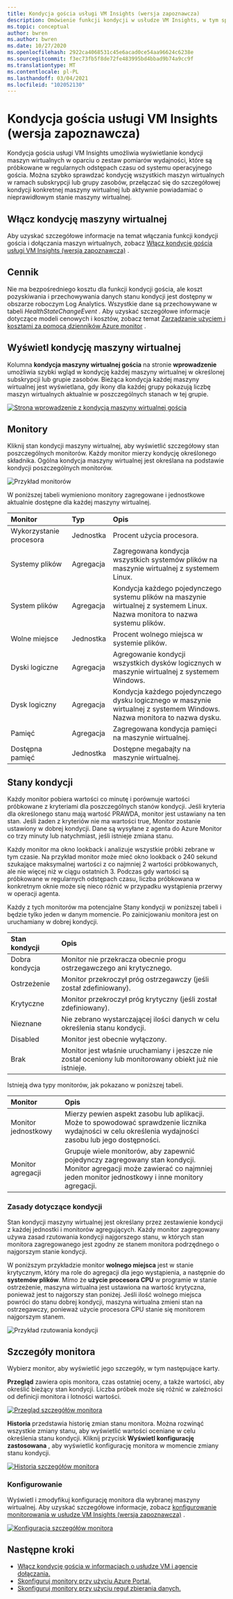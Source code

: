 ```yaml
---
title: Kondycja gościa usługi VM Insights (wersja zapoznawcza)
description: Omówienie funkcji kondycji w usłudze VM Insights, w tym sposób wyświetlania kondycji maszyn wirtualnych i otrzymywania alertów w przypadku nieprawidłowej kondycji maszyny wirtualnej.
ms.topic: conceptual
author: bwren
ms.author: bwren
ms.date: 10/27/2020
ms.openlocfilehash: 2922ca4068531c45e6acad0ce54aa96624c6238e
ms.sourcegitcommit: f3ec73fb5f8de72fe483995bd4bbad9b74a9cc9f
ms.translationtype: MT
ms.contentlocale: pl-PL
ms.lasthandoff: 03/04/2021
ms.locfileid: "102052130"
---
```

# <a name="vm-insights-guest-health-preview"></a>Kondycja gościa usługi VM Insights (wersja zapoznawcza)
Kondycja gościa usługi VM Insights umożliwia wyświetlanie kondycji maszyn wirtualnych w oparciu o zestaw pomiarów wydajności, które są próbkowane w regularnych odstępach czasu od systemu operacyjnego gościa. Można szybko sprawdzać kondycję wszystkich maszyn wirtualnych w ramach subskrypcji lub grupy zasobów, przełączać się do szczegółowej kondycji konkretnej maszyny wirtualnej lub aktywnie powiadamiać o nieprawidłowym stanie maszyny wirtualnej. 

## <a name="enable-virtual-machine-health"></a>Włącz kondycję maszyny wirtualnej
Aby uzyskać szczegółowe informacje na temat włączania funkcji kondycji gościa i dołączania maszyn wirtualnych, zobacz [Włącz kondycję gościa usługi VM Insights (wersja zapoznawcza)](vminsights-health-enable.md) .

## <a name="pricing"></a>Cennik
Nie ma bezpośredniego kosztu dla funkcji kondycji gościa, ale koszt pozyskiwania i przechowywania danych stanu kondycji jest dostępny w obszarze roboczym Log Analytics. Wszystkie dane są przechowywane w tabeli *HealthStateChangeEvent* . Aby uzyskać szczegółowe informacje dotyczące modeli cenowych i kosztów, zobacz temat [Zarządzanie użyciem i kosztami za pomocą dzienników Azure monitor](../logs/manage-cost-storage.md) .

## <a name="view-virtual-machine-health"></a>Wyświetl kondycję maszyny wirtualnej
Kolumna **kondycja maszyny wirtualnej gościa** na stronie **wprowadzenie** umożliwia szybki wgląd w kondycję każdej maszyny wirtualnej w określonej subskrypcji lub grupie zasobów. Bieżąca kondycja każdej maszyny wirtualnej jest wyświetlana, gdy ikony dla każdej grupy pokazują liczbę maszyn wirtualnych aktualnie w poszczególnych stanach w tej grupie.

[![Strona wprowadzenie z kondycją maszyny wirtualnej gościa](media/vminsights-health-overview/get-started-page.png)](media/vminsights-health-overview/get-started-page.png#lightbox)


## <a name="monitors"></a>Monitory
Kliknij stan kondycji maszyny wirtualnej, aby wyświetlić szczegółowy stan poszczególnych monitorów. Każdy monitor mierzy kondycję określonego składnika. Ogólna kondycja maszyny wirtualnej jest określana na podstawie kondycji poszczególnych monitorów. 

![Przykład monitorów](media/vminsights-health-overview/monitors.png)

W poniższej tabeli wymieniono monitory zagregowane i jednostkowe aktualnie dostępne dla każdej maszyny wirtualnej. 

| Monitor | Typ | Opis |
|:---|:---|:---|
| Wykorzystanie procesora | Jednostka | Procent użycia procesora. |
| Systemy plików | Agregacja | Zagregowana kondycja wszystkich systemów plików na maszynie wirtualnej z systemem Linux. |
| System plików  | Agregacja | Kondycja każdego pojedynczego systemu plików na maszynie wirtualnej z systemem Linux. Nazwa monitora to nazwa systemu plików. |
| Wolne miejsce | Jednostka | Procent wolnego miejsca w systemie plików. |
| Dyski logiczne | Agregacja | Agregowanie kondycji wszystkich dysków logicznych w maszynie wirtualnej z systemem Windows. |
| Dysk logiczny  | Agregacja | Kondycja każdego pojedynczego dysku logicznego w maszynie wirtualnej z systemem Windows. Nazwa monitora to nazwa dysku. |
| Pamięć | Agregacja | Zagregowana kondycja pamięci na maszynie wirtualnej. |
| Dostępna pamięć | Jednostka | Dostępne megabajty na maszynie wirtualnej. |

## <a name="health-states"></a>Stany kondycji
Każdy monitor pobiera wartości co minutę i porównuje wartości próbkowane z kryteriami dla poszczególnych stanów kondycji. Jeśli kryteria dla określonego stanu mają wartość PRAWDA, monitor jest ustawiany na ten stan. Jeśli żaden z kryteriów nie ma wartości true, Monitor zostanie ustawiony w dobrej kondycji. Dane są wysyłane z agenta do Azure Monitor co trzy minuty lub natychmiast, jeśli istnieje zmiana stanu.

Każdy monitor ma okno lookback i analizuje wszystkie próbki zebrane w tym czasie. Na przykład monitor może mieć okno lookback o 240 sekund szukające maksymalnej wartości z co najmniej 2 wartości próbkowanych, ale nie więcej niż w ciągu ostatnich 3. Podczas gdy wartości są próbkowane w regularnych odstępach czasu, liczba próbkowana w konkretnym oknie może się nieco różnić w przypadku wystąpienia przerwy w operacji agenta.

Każdy z tych monitorów ma potencjalne Stany kondycji w poniższej tabeli i będzie tylko jeden w danym momencie. Po zainicjowaniu monitora jest on uruchamiany w dobrej kondycji.

| Stan kondycji | Opis |
|:---|:---|
| Dobra kondycja  | Monitor nie przekracza obecnie progu ostrzegawczego ani krytycznego. |
| Ostrzeżenie  | Monitor przekroczył próg ostrzegawczy (jeśli został zdefiniowany). |
| Krytyczne | Monitor przekroczył próg krytyczny (jeśli został zdefiniowany). |
| Nieznane  | Nie zebrano wystarczającej ilości danych w celu określenia stanu kondycji. |
| Disabled | Monitor jest obecnie wyłączony. |
| Brak     | Monitor jest właśnie uruchamiany i jeszcze nie został oceniony lub monitorowany obiekt już nie istnieje. |



Istnieją dwa typy monitorów, jak pokazano w poniższej tabeli.

| Monitor | Opis |
|:---|:---|
| Monitor jednostkowy | Mierzy pewien aspekt zasobu lub aplikacji. Może to spowodować sprawdzenie licznika wydajności w celu określenia wydajności zasobu lub jego dostępności. |
| Monitor agregacji | Grupuje wiele monitorów, aby zapewnić pojedynczy zagregowany stan kondycji. Monitor agregacji może zawierać co najmniej jeden monitor jednostkowy i inne monitory agregacji. |


  
### <a name="health-rollup-policy"></a>Zasady dotyczące kondycji
Stan kondycji maszyny wirtualnej jest określany przez zestawienie kondycji z każdej jednostki i monitorów agregujących. Każdy monitor zagregowany używa zasad rzutowania kondycji najgorszego stanu, w których stan monitora zagregowanego jest zgodny ze stanem monitora podrzędnego o najgorszym stanie kondycji.  

W poniższym przykładzie monitor **wolnego miejsca** jest w stanie krytycznym, który ma role do agregacji dla jego wystąpienia, a następnie do **systemów plików**. Mimo że **użycie procesora CPU** w programie w stanie ostrzeżenie, maszyna wirtualna jest ustawiona na wartość krytyczna, ponieważ jest to najgorszy stan poniżej. Jeśli ilość wolnego miejsca powróci do stanu dobrej kondycji, maszyna wirtualna zmieni stan na ostrzegawczy, ponieważ użycie procesora CPU stanie się monitorem najgorszym stanem.

![Przykład rzutowania kondycji](media/vminsights-health-overview/health-rollup-example.png)


## <a name="monitor-details"></a>Szczegóły monitora
Wybierz monitor, aby wyświetlić jego szczegóły, w tym następujące karty.

**Przegląd** zawiera opis monitora, czas ostatniej oceny, a także wartości, aby określić bieżący stan kondycji. Liczba próbek może się różnić w zależności od definicji monitora i lotności wartości.

[![Przegląd szczegółów monitora](media/vminsights-health-overview/monitor-details-overview.png)](media/vminsights-health-overview/monitor-details-overview.png#lightbox)

**Historia** przedstawia historię zmian stanu monitora. Można rozwinąć wszystkie zmiany stanu, aby wyświetlić wartości oceniane w celu określenia stanu kondycji. Kliknij przycisk **Wyświetl konfigurację zastosowana** , aby wyświetlić konfigurację monitora w momencie zmiany stanu kondycji.



[![Historia szczegółów monitora](media/vminsights-health-overview/monitor-details-history.png)](media/vminsights-health-overview/monitor-details-history.png#lightbox)

### <a name="configuration"></a>Konfigurowanie
Wyświetl i zmodyfikuj konfigurację monitora dla wybranej maszyny wirtualnej. Aby uzyskać szczegółowe informacje, zobacz [konfigurowanie monitorowania w usłudze VM Insights (wersja zapoznawcza)](vminsights-health-enable.md) .

[![Konfiguracja szczegółów monitora](media/vminsights-health-overview/monitor-details-configuration.png)](media/vminsights-health-overview/monitor-details-configuration.png#lightbox)




## <a name="next-steps"></a>Następne kroki

- [Włącz kondycję gościa w informacjach o usłudze VM i agencie dołączania.](vminsights-health-enable.md)
- [Skonfiguruj monitory przy użyciu Azure Portal.](vminsights-health-configure.md)
- [Skonfiguruj monitory przy użyciu reguł zbierania danych.](vminsights-health-configure-dcr.md)